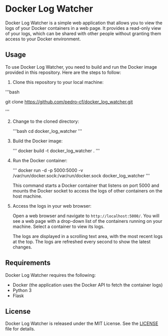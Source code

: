 # Docker Log Watcher

Docker Log Watcher is a simple web application that allows you to view the logs of your Docker containers in a web page. It provides a read-only view of your logs, which can be shared with other people without granting them access to your Docker environment.

## Usage

To use Docker Log Watcher, you need to build and run the Docker image provided in this repository. Here are the steps to follow:

1. Clone this repository to your local machine:

'''bash

   git clone https://github.com/pedro-cf/docker_log_watcher.git

'''

2. Change to the cloned directory:

   '''bash
   cd docker_log_watcher
   '''

3. Build the Docker image:

   '''
   docker build -t docker_log_watcher .
   '''

4. Run the Docker container:

   '''
   docker run -d -p 5000:5000 -v /var/run/docker.sock:/var/run/docker.sock docker_log_watcher
   '''

   This command starts a Docker container that listens on port 5000 and mounts the Docker socket to access the logs of other containers on the host machine.

5. Access the logs in your web browser:

   Open a web browser and navigate to `http://localhost:5000/`. You will see a web page with a drop-down list of the containers running on your machine. Select a container to view its logs.

   The logs are displayed in a scrolling text area, with the most recent logs at the top. The logs are refreshed every second to show the latest changes.

## Requirements

Docker Log Watcher requires the following:

* Docker (the application uses the Docker API to fetch the container logs)
* Python 3
* Flask

## License

Docker Log Watcher is released under the MIT License. See the [LICENSE](LICENSE) file for details.
